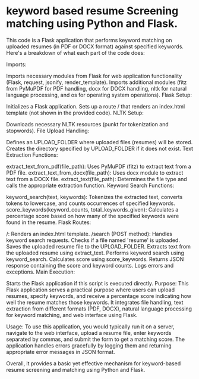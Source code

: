 # keyword based resume Screening matching using Python and Flask.
This code is a Flask application that performs keyword matching on uploaded resumes (in PDF or DOCX format) against specified keywords. Here's a breakdown of what each part of the code does:

Imports:

Imports necessary modules from Flask for web application functionality (Flask, request, jsonify, render_template).
Imports additional modules (fitz from PyMuPDF for PDF handling, docx for DOCX handling, nltk for natural language processing, and os for operating system operations).
Flask Setup:

Initializes a Flask application.
Sets up a route / that renders an index.html template (not shown in the provided code).
NLTK Setup:

Downloads necessary NLTK resources (punkt for tokenization and stopwords).
File Upload Handling:

Defines an UPLOAD_FOLDER where uploaded files (resumes) will be stored.
Creates the directory specified by UPLOAD_FOLDER if it does not exist.
Text Extraction Functions:

extract_text_from_pdf(file_path): Uses PyMuPDF (fitz) to extract text from a PDF file.
extract_text_from_docx(file_path): Uses docx module to extract text from a DOCX file.
extract_text(file_path): Determines the file type and calls the appropriate extraction function.
Keyword Search Functions:

keyword_search(text, keywords): Tokenizes the extracted text, converts tokens to lowercase, and counts occurrences of specified keywords.
score_keywords(keyword_counts, total_keywords_given): Calculates a percentage score based on how many of the specified keywords were found in the resume.
Flask Routes:

/: Renders an index.html template.
/search (POST method): Handles keyword search requests.
Checks if a file named 'resume' is uploaded.
Saves the uploaded resume file to the UPLOAD_FOLDER.
Extracts text from the uploaded resume using extract_text.
Performs keyword search using keyword_search.
Calculates score using score_keywords.
Returns JSON response containing the score and keyword counts.
Logs errors and exceptions.
Main Execution:

Starts the Flask application if this script is executed directly.
Purpose:
This Flask application serves a practical purpose where users can upload resumes, specify keywords, and receive a percentage score indicating how well the resume matches those keywords. It integrates file handling, text extraction from different formats (PDF, DOCX), natural language processing for keyword matching, and web interface using Flask.

Usage:
To use this application, you would typically run it on a server, navigate to the web interface, upload a resume file, enter keywords separated by commas, and submit the form to get a matching score. The application handles errors gracefully by logging them and returning appropriate error messages in JSON format.

Overall, it provides a basic yet effective mechanism for keyword-based resume screening and matching using Python and Flask.
